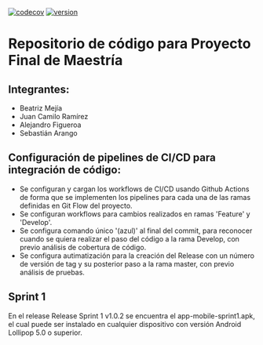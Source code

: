 [![codecov](https://codecov.io/gh/alejofig/proyecto_1/graph/badge.svg?token=U837L22MQ4)](https://codecov.io/gh/alejofig/proyecto_1)
[![version](https://img.shields.io/badge/version-v1.0.1-green.svg)]()

# Repositorio de código para Proyecto Final de Maestría

## Integrantes:
- Beatriz Mejía
- Juan Camilo Ramírez
- Alejandro Figueroa
- Sebastián Arango

## Configuración de pipelines de CI/CD para integración de código:
- Se configuran y cargan los workflows de CI/CD usando Github Actions de forma que se implementen los pipelines para cada una de las ramas definidas en Git Flow del proyecto.
- Se configuran workflows para cambios realizados en ramas 'Feature' y 'Develop'.
- Se configura comando único '(azul)' al final del commit, para reconocer cuando se quiera realizar el paso del código a la rama Develop, con previo análisis de cobertura de código.
- Se configura autimatización para la creación del Release con un número de versión de tag y su posterior paso a la rama master, con previo análisis de pruebas.

## Sprint 1
En el release Release Sprint 1 v1.0.2 se encuentra el app-mobile-sprint1.apk, el cual puede ser instalado en cualquier dispositivo con versión Android Lollipop 5.0 o superior.
